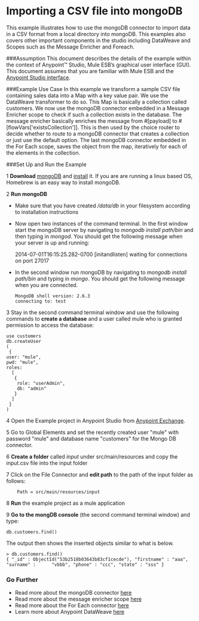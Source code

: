 # Importing a CSV file into mongoDB

This example illustrates how to use the mongoDB connector to import data in a CSV format from a local directory into mongoDB. This examples also covers other important components in the studio including DataWeave and Scopes such as the Message Enricher and Foreach.

###Assumption
This document describes the details of the example within the context of Anypoint™ Studio, Mule ESB’s graphical user interface (GUI). This document assumes that you are familiar with Mule ESB and the [Anypoint Studio interface](http://www.mulesoft.org/documentation/display/current/Anypoint+Studio+Essentials).

###Example Use Case
In this example we transform a sample CSV file containing sales data into a Map with a key value pair. We use the DataWeave transformer to do so. This Map is basically a collection called customers. We now use the mongoDB connector embedded in a Message Enricher scope to check if such a collection exists in the database. The message enricher basically enriches the message from #[payload] to #[flowVars['existsCollection']]. This is then used by the choice router to decide whether to route to a mongoDB connector that creates a collection or just use the default option. The last mongoDB connector embedded in the For Each scope, saves the object from the map, iteratively for each of the elements in the collection.

###Set Up and Run the Example


1  **Download** [mongoDB](http://www.mongodb.org/downloads) and [install](http://docs.mongodb.org/manual/installation/) it. If you are are running a linux based OS, Homebrew is an easy way to install mongoDB.

2  **Run mongoDB**             
   
   *  Make sure that you have created */data/db* in your filesystem according to  installation instructions
   * Now open two instances of the command terminal. In the first window start the mongoDB server by navigating to *mongodb install path/bin* and then typing in *mongod*. You should get the following message when your server is up and running:
   
        2014-07-01T16:15:25.282-0700 [initandlisten] waiting for connections on port 27017

   * In the second window run mongoDB by navigating to *mongodb install path/bin* and typing in *mongo*. You should get the following message when you are connected.
         
         MongoDB shell version: 2.6.3
         connecting to: test


3  Stay in the second command terminal window and use the following commands to **create a database** and a user called mule who is granted permission to access the database:  
	     
	use customers
    db.createUser
    (
     {
	user: "mule",
	pwd: "mule",
	roles:
	  [
       {
    	role: "userAdmin",
    	db: "admin"
       }
      ]
     }
    )


4  Open the Example project in Anypoint Studio from [Anypoint Exchange](http://www.mulesoft.org/documentation/display/current/Anypoint+Exchange).

5 Go to Global Elements and set the recently created user "mule" with password "mule" and database name "customers" for the Mongo DB connector.

6 **Create a folder** called *input* under src/main/resources and copy the input.csv file into the input folder

7 Click on the File Connector and **edit path** to the path of the input folder as follows:
  
    	Path = src/main/resources/input

8 **Run** the example project as a mule application

9 **Go to the mongDB console** (the second command terminal window) and type:
	
	db.customers.find()
	
The output then shows the inserted objects similar to  what is below.


    > db.customers.find()
    { "_id" : ObjectId("53b2518b03643b83cf1cecde"), "firstname" : "aaa", "surname" :      "vbbb", "phone" : "ccc", "state" : "sss" }

### Go Further
* Read more about the mongoDB connector [here](http://www.mulesoft.org/documentation/display/current/Message+Enricher)
* Read more about the message enricher scope [here](http://www.mulesoft.org/documentation/display/current/Message+Enricher)
* Read more about the For Each connector [here](http://www.mulesoft.org/documentation/display/current/Foreach)
* Learn more about Anypoint DataWeave [here](https://developer.mulesoft.com/docs/display/current/DataWeave+Reference+Documentation)